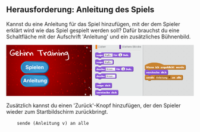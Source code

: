 ## Herausforderung: Anleitung des Spiels

Kannst du eine Anleitung für das Spiel hinzufügen, mit der dem Spieler erklärt wird wie das Spiel gespielt werden soll? Dafür brauchst du eine Schaltfläche mit der Aufschrift 'Anleitung' und ein zusätzliches Bühnenbild.

![Screenshot](images/brain-instructions.png)

Zusätzlich kannst du einen 'Zurück'-Knopf hinzufügen, der den Spieler wieder zum Startbildschirm zurückbringt.

```blocks3
    sende (Anleitung v) an alle
```